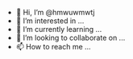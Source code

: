 - 👋 Hi, I’m @hmwuwmwtj
- 👀 I’m interested in ...
- 🌱 I’m currently learning ...
- 💞️ I’m looking to collaborate on ...
- 📫 How to reach me ...

<!---
hmwuwmwtj/hmwuwmwtj is a ✨ special ✨ repository because its `README.md` (this file) appears on your GitHub profile.
You can click the Preview link to take a look at your changes.
--->
